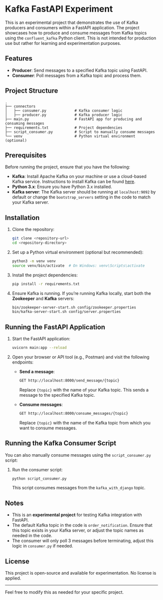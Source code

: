 # Kafka FastAPI Experiment

This is an experimental project that demonstrates the use of Kafka producers and consumers within a FastAPI application. The project showcases how to produce and consume messages from Kafka topics using the `confluent_kafka` Python client. This is not intended for production use but rather for learning and experimentation purposes.

## Features

- **Producer**: Send messages to a specified Kafka topic using FastAPI.
- **Consumer**: Poll messages from a Kafka topic and process them.

## Project Structure

```
.
├── connectors
│   ├── consumer.py             # Kafka consumer logic
│   ├── producer.py             # Kafka producer logic
├── main.py                     # FastAPI app for producing and consuming messages
├── requirements.txt            # Project dependencies
├── script_consumer.py          # Script to manually consume messages
└── venv                        # Python virtual environment (optional)
```

## Prerequisites

Before running the project, ensure that you have the following:

- **Kafka**: Install Apache Kafka on your machine or use a cloud-based Kafka service. Instructions to install Kafka can be found [here](https://kafka.apache.org/quickstart).
- **Python 3.x**: Ensure you have Python 3.x installed.
- **Kafka server**: The Kafka server should be running at `localhost:9092` by default or change the `bootstrap_servers` setting in the code to match your Kafka server.

## Installation

1. Clone the repository:
   ```bash
   git clone <repository-url>
   cd <repository-directory>
   ```

2. Set up a Python virtual environment (optional but recommended):
   ```bash
   python3 -m venv venv
   source venv/bin/activate  # On Windows: venv\Scripts\activate
   ```

3. Install the project dependencies:
   ```bash
   pip install -r requirements.txt
   ```

4. Ensure Kafka is running. If you’re running Kafka locally, start both the **Zookeeper** and **Kafka** servers:
   ```bash
   bin/zookeeper-server-start.sh config/zookeeper.properties
   bin/kafka-server-start.sh config/server.properties
   ```

## Running the FastAPI Application

1. Start the FastAPI application:
   ```bash
   uvicorn main:app --reload
   ```

2. Open your browser or API tool (e.g., Postman) and visit the following endpoints:

   - **Send a message**: 
     ```bash
     GET http://localhost:8000/send_message/{topic}
     ```
     Replace `{topic}` with the name of your Kafka topic. This sends a message to the specified Kafka topic.

   - **Consume messages**: 
     ```bash
     GET http://localhost:8000/consume_messages/{topic}
     ```
     Replace `{topic}` with the name of the Kafka topic from which you want to consume messages.

## Running the Kafka Consumer Script

You can also manually consume messages using the `script_consumer.py` script:

1. Run the consumer script:
   ```bash
   python script_consumer.py
   ```
   This script consumes messages from the `kafka_with_django` topic.

## Notes

- This is an **experimental project** for testing Kafka integration with FastAPI.
- The default Kafka topic in the code is `order_notification`. Ensure that this topic exists in your Kafka server, or adjust the topic names as needed in the code.
- The consumer will only poll 3 messages before terminating, adjust this logic in `consumer.py` if needed.
  
## License

This project is open-source and available for experimentation. No license is applied.

---

Feel free to modify this as needed for your specific project.
